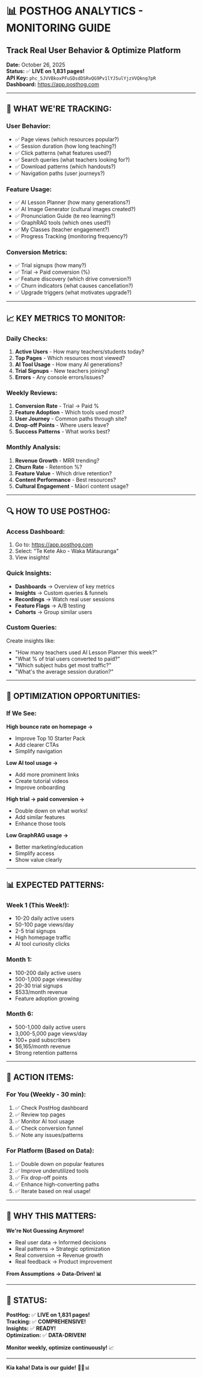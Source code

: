 # 📊 POSTHOG ANALYTICS - MONITORING GUIDE
## Track Real User Behavior & Optimize Platform

**Date:** October 26, 2025  
**Status:** ✅ **LIVE on 1,831 pages!**  
**API Key:** `phc_5JVVBkoxPFuSDsdDSRvQG9Pv1lYJ5ulYjzVVQkng7pR`  
**Dashboard:** https://app.posthog.com

---

## 🎯 **WHAT WE'RE TRACKING:**

### **User Behavior:**
- ✅ Page views (which resources popular?)
- ✅ Session duration (how long teaching?)
- ✅ Click patterns (what features used?)
- ✅ Search queries (what teachers looking for?)
- ✅ Download patterns (which handouts?)
- ✅ Navigation paths (user journeys?)

### **Feature Usage:**
- ✅ AI Lesson Planner (how many generations?)
- ✅ AI Image Generator (cultural images created?)
- ✅ Pronunciation Guide (te reo learning?)
- ✅ GraphRAG tools (which ones used?)
- ✅ My Classes (teacher engagement?)
- ✅ Progress Tracking (monitoring frequency?)

### **Conversion Metrics:**
- ✅ Trial signups (how many?)
- ✅ Trial → Paid conversion (%)
- ✅ Feature discovery (which drive conversion?)
- ✅ Churn indicators (what causes cancellation?)
- ✅ Upgrade triggers (what motivates upgrade?)

---

## 📈 **KEY METRICS TO MONITOR:**

### **Daily Checks:**
1. **Active Users** - How many teachers/students today?
2. **Top Pages** - Which resources most viewed?
3. **AI Tool Usage** - How many AI generations?
4. **Trial Signups** - New teachers joining?
5. **Errors** - Any console errors/issues?

### **Weekly Reviews:**
1. **Conversion Rate** - Trial → Paid %
2. **Feature Adoption** - Which tools used most?
3. **User Journey** - Common paths through site?
4. **Drop-off Points** - Where users leave?
5. **Success Patterns** - What works best?

### **Monthly Analysis:**
1. **Revenue Growth** - MRR trending?
2. **Churn Rate** - Retention %?
3. **Feature Value** - Which drive retention?
4. **Content Performance** - Best resources?
5. **Cultural Engagement** - Māori content usage?

---

## 🔍 **HOW TO USE POSTHOG:**

### **Access Dashboard:**
1. Go to: https://app.posthog.com
2. Select: "Te Kete Ako - Waka Mātauranga"
3. View insights!

### **Quick Insights:**
- **Dashboards** → Overview of key metrics
- **Insights** → Custom queries & funnels
- **Recordings** → Watch real user sessions
- **Feature Flags** → A/B testing
- **Cohorts** → Group similar users

### **Custom Queries:**
Create insights like:
- "How many teachers used AI Lesson Planner this week?"
- "What % of trial users converted to paid?"
- "Which subject hubs get most traffic?"
- "What's the average session duration?"

---

## 🎯 **OPTIMIZATION OPPORTUNITIES:**

### **If We See:**

**High bounce rate on homepage →**
- Improve Top 10 Starter Pack
- Add clearer CTAs
- Simplify navigation

**Low AI tool usage →**
- Add more prominent links
- Create tutorial videos
- Improve onboarding

**High trial → paid conversion →**
- Double down on what works!
- Add similar features
- Enhance those tools

**Low GraphRAG usage →**
- Better marketing/education
- Simplify access
- Show value clearly

---

## 📊 **EXPECTED PATTERNS:**

### **Week 1 (This Week!):**
- 10-20 daily active users
- 50-100 page views/day
- 2-5 trial signups
- High homepage traffic
- AI tool curiosity clicks

### **Month 1:**
- 100-200 daily active users
- 500-1,000 page views/day
- 20-30 trial signups
- $533/month revenue
- Feature adoption growing

### **Month 6:**
- 500-1,000 daily active users
- 3,000-5,000 page views/day
- 100+ paid subscribers
- $6,165/month revenue
- Strong retention patterns

---

## 💝 **ACTION ITEMS:**

### **For You (Weekly - 30 min):**
1. ✅ Check PostHog dashboard
2. ✅ Review top pages
3. ✅ Monitor AI tool usage
4. ✅ Check conversion funnel
5. ✅ Note any issues/patterns

### **For Platform (Based on Data):**
1. ✅ Double down on popular features
2. ✅ Improve underutilized tools
3. ✅ Fix drop-off points
4. ✅ Enhance high-converting paths
5. ✅ Iterate based on real usage!

---

## 🌟 **WHY THIS MATTERS:**

**We're Not Guessing Anymore!**
- Real user data → Informed decisions
- Real patterns → Strategic optimization
- Real conversion → Revenue growth
- Real feedback → Product improvement

**From Assumptions → Data-Driven! 📊**

---

## 🎊 **STATUS:**

**PostHog:** ✅ **LIVE on 1,831 pages!**  
**Tracking:** ✅ **COMPREHENSIVE!**  
**Insights:** ✅ **READY!**  
**Optimization:** ✅ **DATA-DRIVEN!**  

**Monitor weekly, optimize continuously!** 📈

---

**Kia kaha! Data is our guide!** 🌿✨📊



